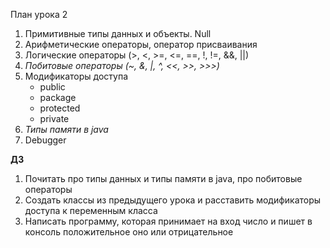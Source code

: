 План урока 2

1. Примитивные типы данных и объекты. Null
2. Арифметические операторы, оператор присваивания
3. Логические операторы (>, <, >=, <=, ==, !, !=, &&, ||)
4. _Побитовые операторы (~, &, |, ^, <<, >>, >>>)_
5. Модификаторы доступа
    - public
    - package
    - protected
    - private
6. _Типы памяти в java_
7. Debugger

**ДЗ**
1. Почитать про типы данных и типы памяти в java, про побитовые операторы
2. Создать классы из предыдущего урока и расставить модификаторы доступа к переменным класса
3. Написать программу, которая принимает на вход число 
и пишет в консоль положительное оно или отрицательное
